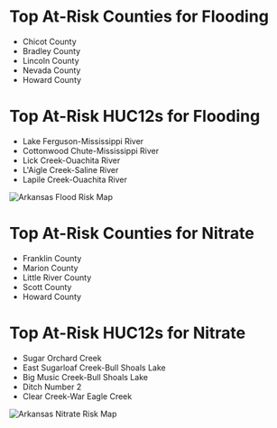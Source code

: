 # Top At-Risk Counties for Flooding
  - Chicot County
  - Bradley County
  - Lincoln County
  - Nevada County
  - Howard County


# Top At-Risk HUC12s for Flooding
  - Lake Ferguson-Mississippi River
  - Cottonwood Chute-Mississippi River
  - Lick Creek-Ouachita River
  - L'Aigle Creek-Saline River
  - Lapile Creek-Ouachita River

![Arkansas Flood Risk Map](https://github.com/Danavh697/Top-5-vulnerable-countiesorHUC12-in-each-state/blob/4ba919e1a65784f66d1008296dec84865966f6c2/Maps/Arkansas_Flooding.png)

# Top At-Risk Counties for Nitrate
  - Franklin County
  - Marion County
  - Little River County
  - Scott County
  - Howard County

# Top At-Risk HUC12s for Nitrate
  - Sugar Orchard Creek
  - East Sugarloaf Creek-Bull Shoals Lake
  - Big Music Creek-Bull Shoals Lake
  - Ditch Number 2
  - Clear Creek-War Eagle Creek

![Arkansas Nitrate Risk Map](https://github.com/Danavh697/Top-5-vulnerable-countiesorHUC12-in-each-state/blob/cee4e73481e929677bd57f6963701929615a60b6/Maps/Arkansas_Nitrate.png)
